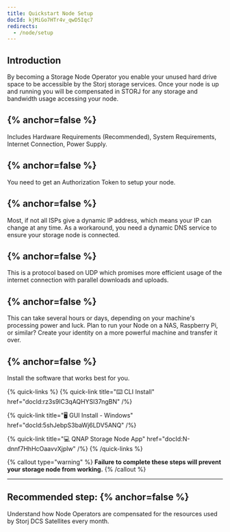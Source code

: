 ```yaml
---
title: Quickstart Node Setup
docId: kjMiGo7HTr4v_qwD5Iqc7
redirects:
  - /node/setup
---
```


## Introduction

By becoming a Storage Node Operator you enable your unused hard drive space to be accessible by the Storj storage services. Once your node is up and running you will be compensated in STORJ for any storage and bandwidth usage accessing your node.

## [](docId:hbCGTv1ZLLR2-kpSaGEXw)&#x20; {% anchor=false %}

Includes Hardware Requirements (Recommended), System Requirements, Internet Connection, Power Supply.&#x20;

## [](docId:v-fUvPqySvUwTMF-od6hD)&#x20; {% anchor=false %}

You need to get an Authorization Token to setup your node.

## [](docId:y0jltT-HzKPmDefi532sd)&#x20; {% anchor=false %}

Most, if not all ISPs give a dynamic IP address, which means your IP can change at any time. As a workaround, you need a dynamic DNS service to ensure your storage node is connected.

## [](docId:owZeAc56KSDnUzDhsBfB8)&#x20; {% anchor=false %}

This is a protocol based on UDP which promises more efficient usage of the internet connection with parallel downloads and uploads.

## [](docId:aT6VAB297OWLd4vqeXxf5)&#x20; {% anchor=false %}

This can take several hours or days, depending on your machine's processing power and luck. Plan to run your Node on a NAS, Raspberry Pi, or similar? Create your identity on a more powerful machine and transfer it over.&#x20;

## [](docId:XC--4Jtp1o309gbWFOHPn) {% anchor=false %}

Install the software that works best for you.

{% quick-links %}
{% quick-link title="⌨️ CLI Install" href="docId:rz3s9lC3qAQHYSl37ngBN" /%}

{% quick-link title="🖥 GUI Install - Windows" href="docId:5shJebpS3baWj6LDV5ANQ" /%}

{% quick-link title="💻 QNAP Storage Node App" href="docId:N-dnnf7HhHcOaavvXjplw" /%}
{% /quick-links %}

{% callout type="warning"  %}
**Failure to complete these steps will prevent your storage node from working.**
{% /callout %}

---

## Recommended step: [](docId:DVKqtMtnBdZ99gFRWCojP) {% anchor=false %}

Understand how Node Operators are compensated for the resources used by Storj DCS Satellites every month.
